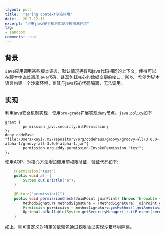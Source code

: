 ```yaml
---
layout: post
title:  "spring context沙箱环境"
date:   2017-12-11
excerpt: "利用java安全机制实现沙箱隔离环境"
tag:
- sandbox
comments: true
---
```

## 背景
Java应用调用某些脚本语言，默认情况拥有和java代码相同的上下文，使得可以在脚本中直接调用java代码，甚至包括核心的数据变更的接口。所以，希望为脚本语言构建一个沙箱环境，使其与java核心代码隔离，无法调用。

## 实现
利用java安全机制实现，使用```pro-grade```扩展实现```deny```节点。```java.policy```如下
```
grant {
        permission java.security.AllPermission;
};
deny codeBase "file:/Users/xuyi/.m2/repository/org/codehaus/groovy/groovy-all/3.0.0-alpha-1/groovy-all-3.0.0-alpha-1.jar"{
        permission org.eddy.permission.InvokePermission "test";
};
```
使用AOP，对核心方法增加调用前权限验证，验证代码如下:
``` java
    @Permission("test")
    public void a() {
        System.out.println("a");
    }
    
    @Before("permission()")
    public void permissionCheck(JoinPoint joinPoint) throws Throwable {
        MethodSignature methodSignature = (MethodSignature) joinPoint.getSignature();
        Permission permission = methodSignature.getMethod().getAnnotation(Permission.class);
        Optional.ofNullable(System.getSecurityManager()).ifPresent(securityManager -> securityManager.checkPermission(new InvokePermission(permission.value())));
    }
```
如上，则可自定义对特定的依赖包通过权限验证实现沙箱环境隔离。